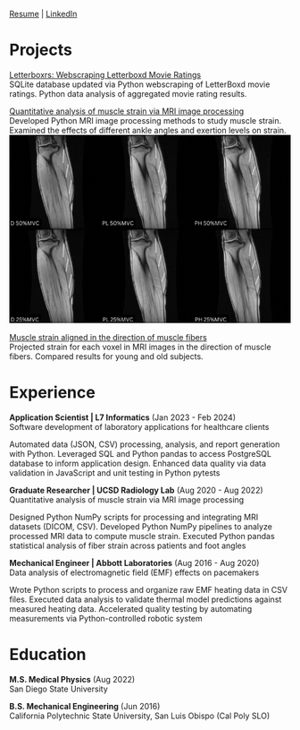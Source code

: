 [Resume](files/Brandon_Cunnane_Resume.pdf) | [LinkedIn](https://www.linkedin.com/in/brandoncunnane/)

# Projects

[Letterboxrs: Webscraping Letterboxd Movie Ratings](https://bcunnane.github.io/letterboxrs/)\
SQLite database updated via Python webscraping of LetterBoxd movie ratings. Python data analysis of aggregated movie rating results.

[Quantitative analysis of muscle strain via MRI image processing](https://bcunnane.github.io/fiber-tracking-py/)\
Developed Python MRI image processing methods to study muscle strain. Examined the effects of different ankle angles and exertion levels on strain.
![Fiber Gif](files/Supplemental_Video.gif)

[Muscle strain aligned in the direction of muscle fibers](https://bcunnane.github.io/muscle-fiber-aligned-strain/)\
Projected strain for each voxel in MRI images in the direction of muscle fibers. Compared results for young and old subjects.


# Experience

**Application Scientist | L7 Informatics** (Jan 2023 - Feb 2024)\
Software development of laboratory applications for healthcare clients
 
Automated data (JSON, CSV) processing, analysis, and report generation with Python. Leveraged SQL and Python pandas to access PostgreSQL database to inform application design. Enhanced data quality via data validation in JavaScript and unit testing in Python pytests

**Graduate Researcher | UCSD Radiology Lab** (Aug 2020 - Aug 2022)\
Quantitative analysis of muscle strain via MRI image processing

Designed Python NumPy scripts for processing and integrating MRI datasets (DICOM, CSV). Developed Python NumPy pipelines to analyze processed MRI data to compute muscle strain. Executed Python pandas statistical analysis of fiber strain across patients and foot angles

**Mechanical Engineer | Abbott Laboratories** (Aug 2016 - Aug 2020)\
Data analysis of electromagnetic field (EMF) effects on pacemakers

Wrote Python scripts to process and organize raw EMF heating data in CSV files. Executed data analysis to validate thermal model predictions against measured heating data. Accelerated quality testing by automating measurements via Python-controlled robotic system

# Education

**M.S. Medical Physics** (Aug 2022)\
San Diego State University

**B.S. Mechanical Engineering** (Jun 2016)\
California Polytechnic State University, San Luis Obispo (Cal Poly SLO)
